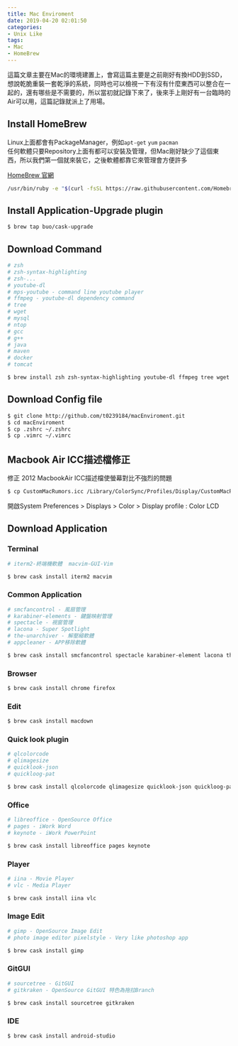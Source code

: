 ```yaml
---
title: Mac Enviroment
date: 2019-04-20 02:01:50
categories:
- Unix Like
tags:
- Mac
- HomeBrew
---
```

這篇文章主要在Mac的環境建置上，會寫這篇主要是之前剛好有換HDD到SSD，想說乾脆重裝一套乾淨的系統，同時也可以檢視一下有沒有什麼東西可以整合在一起的，還有哪些是不需要的，所以當初就記錄下來了，後來手上剛好有一台臨時的Air可以用，這篇記錄就派上了用場。

<!-- more -->

## Install HomeBrew
Linux上面都會有PackageManager，例如``apt-get`` ``yum`` ``pacman``  
任何軟體只要Repository上面有都可以安裝及管理，但Mac剛好缺少了這個東西，所以我們第一個就來裝它，之後軟體都靠它來管理會方便許多

[HomeBrew 官網](https://brew.sh/index_zh-tw)

```sh
/usr/bin/ruby -e "$(curl -fsSL https://raw.githubusercontent.com/Homebrew/install/master/install)"
```

## Install Application-Upgrade plugin

```sh
$ brew tap buo/cask-upgrade
```

## Download Command

```sh
# zsh
# zsh-syntax-highlighting
# zsh-...
# youtube-dl
# mps-youtube - command line youtube player
# ffmpeg - youtube-dl dependency command
# tree
# wget
# mysql
# ntop
# gcc
# g++
# java
# maven
# docker
# tomcat

$ brew install zsh zsh-syntax-highlighting youtube-dl ffmpeg tree wget mysql ntop gcc g++ java maven docker tomcat
```

## Download Config file
```sh
$ git clone http://github.com/t0239184/macEnviroment.git
$ cd macEnviroment
$ cp .zshrc ~/.zshrc
$ cp .vimrc ~/.vimrc
```

## Macbook Air ICC描述檔修正
修正 2012 MacbookAir ICC描述檔使螢幕對比不強烈的問題

```sh
$ cp CustomMacRumors.icc /Library/ColorSync/Profiles/Display/CustomMacRumors.icc
```
開啟System Preferences > Displays > Color > Display profile : Color LCD

## Download Application

### Terminal
```sh
# iterm2-終端機軟體  macvim-GUI-Vim

$ brew cask install iterm2 macvim 
```

### Common Application
```sh
# smcfancontrol - 風扇管理
# karabiner-elements - 鍵盤映射管理
# spectacle - 視窗管理
# lacona - Super Spotlight
# the-unarchiver - 解壓縮軟體
# appcleaner - APP移除軟體

$ brew cask install smcfancontrol spectacle karabiner-element lacona the-unarchiver appcleaner
```


### Browser
```sh
$ brew cask install chrome firefox
```

### Edit
```sh
$ brew cask install macdown
```


### Quick look plugin
```sh
# qlcolorcode
# qlimagesize
# quicklook-json
# quickloog-pat

$ brew cask install qlcolorcode qlimagesize quicklook-json quickloog-pat
```


### Office
```sh
# libreoffice - OpenSource Office
# pages - iWork Word
# keynote - iWork PowerPoint

$ brew cask install libreoffice pages keynote
```


### Player
```sh
# iina - Movie Player
# vlc - Media Player

$ brew cask install iina vlc
```

### Image Edit
```sh
# gimp - OpenSource Image Edit
# photo image editor pixelstyle - Very like photoshop app

$ brew cask install gimp
```
### GitGUI
```sh
# sourcetree - GitGUI
# gitkraken - OpenSource GitGUI 特色為拖拉Branch

$ brew cask install sourcetree gitkraken
```

### IDE
```sh
$ brew cask install android-studio
```





